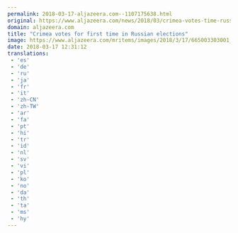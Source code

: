```yaml
---
permalink: 2018-03-17-aljazeera.com--1107175638.html
original: https://www.aljazeera.com/news/2018/03/crimea-votes-time-russian-elections-180317120530110.html
domain: aljazeera.com
title: "Crimea votes for first time in Russian elections"
image: https://www.aljazeera.com/mritems/images/2018/3/17/665003303001_5753333840001_5753328382001-th.jpg
date: 2018-03-17 12:31:12
translations: 
 - 'es'
 - 'de'
 - 'ru'
 - 'ja'
 - 'fr'
 - 'it'
 - 'zh-CN'
 - 'zh-TW'
 - 'ar'
 - 'fa'
 - 'pt'
 - 'hi'
 - 'tr'
 - 'id'
 - 'nl'
 - 'sv'
 - 'vi'
 - 'pl'
 - 'ko'
 - 'no'
 - 'da'
 - 'th'
 - 'ta'
 - 'ms'
 - 'hy'
---
```


